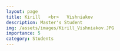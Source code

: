 ```yaml
---
layout: page
title: Kirill   <br>   Vishniakov
description: Master's Student
img: /assets/images/Kirill_Vishniakov.JPG
importance: 5
category: Students
---
```


